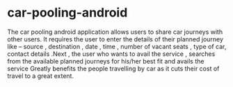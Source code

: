 # car-pooling-android
The car pooling android application allows users to share car journeys with other users. It requires the user to enter the details of their planned journey like – source , destination , date , time , number of vacant seats  , type of car, contact details .Next , the user who wants to avail the service , searches from the available planned journeys for his/her best fit and avails the service Greatly benefits the people travelling by car as it cuts their cost of travel to a great extent. 
